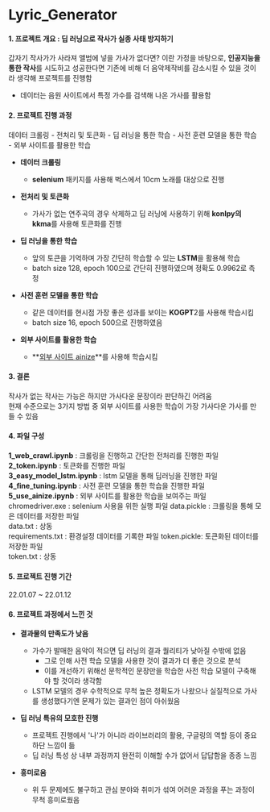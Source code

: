 # Lyric_Generator
#### 1. 프로젝트 개요 : 딥 러닝으로 작사가 실종 사태 방지하기
갑자기 작사가가 사라져 앨범에 넣을 가사가 없다면? 이란 가정을 바탕으로, **인공지능을 통한 작사**를 시도하고 성공한다면 기존에 비해 더 음악제작비를 감소시킬 수 있을 것이라 생각해 프로젝트를 진행함
- 데이터는 음원 사이트에서 특정 가수를 검색해 나온 가사를 활용함

#### 2. 프로젝트 진행 과정
데이터 크롤링 - 전처리 및 토큰화 - 딥 러닝을 통한 학습 - 사전 훈련 모델을 통한 학습 - 외부 사이트를 활용한 학습
- **데이터 크롤링**
  - **selenium** 패키지를 사용해 벅스에서 10cm 노래를 대상으로 진행

- **전처리 및 토큰화**
  - 가사가 없는 연주곡의 경우 삭제하고 딥 러닝에 사용하기 위해 **konlpy의 kkma**를 사용해 토큰화를 진행

- **딥 러닝을 통한 학습**
  - 앞의 토큰을 기억하며 가장 간단히 학습할 수 있는 **LSTM**을 활용해 학습
  - batch size 128, epoch 100으로 간단히 진행하였으며 정확도 0.9962로 측정
  
- **사전 훈련 모델을 통한 학습**
  - 같은 데이터를 현시점 가장 좋은 성과를 보이는 **KOGPT**2를 사용해 학습시킴
  - batch size 16, epoch 500으로 진행하였음

- **외부 사이트를 활용한 학습**
  - **[외부 사이트 ainize](https://ainize.ai/teachable-nlp)**를 사용해 학습시킴

#### 3. 결론
작사가 없는 작사는 가능은 하지만 가사다운 문장이라 판단하긴 어려움  
현재 수준으로는 3가지 방법 중 외부 사이트를 사용한 학습이 가장 가사다운 가사를 만들 수 있음

#### 4. 파일 구성
**1_web_crawl.ipynb** : 크롤링을 진행하고 간단한 전처리를 진행한 파일  
**2_token.ipynb** : 토큰화를 진행한 파일  
**3_easy_model_lstm.ipynb** : lstm 모델을 통해 딥러닝을 진행한 파일  
**4_fine_tuning.ipynb** : 사전 훈련 모델을 통한 학습을 진행한 파일
**5_use_ainize.ipynb** : 외부 사이트를 활용한 학습을 보여주는 파일
chromedriver.exe : selenium 사용을 위한 실행 파일
data.pickle : 크롤링을 통해 모은 데이터를 저장한 파일  
data.txt : 상동  
requirements.txt : 환경설정 데이터를 기록한 파일
token.pickle: 토큰화된 데이터를 저장한  파일  
token.txt : 상동  

#### 5. 프로젝트 진행 기간
22.01.07 ~ 22.01.12

#### 6. 프로젝트 과정에서 느낀 것
- **결과물의 만족도가 낮음**
    - 가수가 발매한 음악이 적으면 딥 러닝의 결과 퀄리티가 낮아질 수밖에 없음
      - 그로 인해 사전 학습 모델을 사용한 것이 결과가 더 좋은 것으로 분석
      - 이를 개선하기 위해선 문학적인 문장만을 학습한 사전 학습 모델이 구축해야 할 것이라 생각함
    - LSTM 모델의 경우 수학적으로 무척 높은 정확도가 나왔으나 실질적으로 가사를 생성했다기엔 문제가 있는 결과인 점이 아쉬웠음

- **딥 러닝 특유의 모호한 진행**  
    - 프로젝트 진행에서 '나'가 아니라 라이브러리의 활용, 구글링의 역할 등이 중요하단 느낌이 듦
    - 딥 러닝 특성 상 내부 과정까지 완전히 이해할 수가 없어서 답답함을 종종 느낌

- **흥미로움**
    - 위 두 문제에도 불구하고 관심 분야와 취미가 섞여 어려운 과정을 푸는 과정이 무척 흥미로웠음
